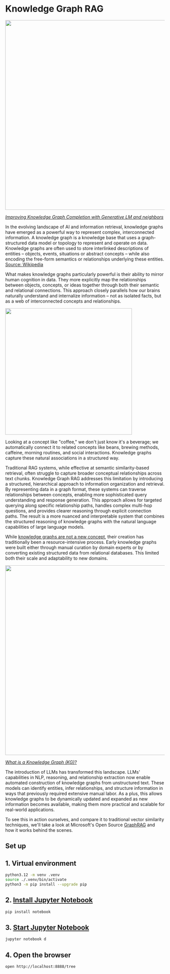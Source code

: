 # Knowledge Graph RAG

<img src="./media/graph_start.png" width=600>

*[Improving Knowledge Graph Completion with Generative LM and neighbors](https://deeppavlov.ai/research/tpost/bn15u1y4v1-improving-knowledge-graph-completion-wit)*

In the evolving landscape of AI and information retrieval, knowledge graphs have emerged as a powerful way to represent complex, interconnected information. A knowledge graph is a knowledge base that uses a graph-structured data model or topology to represent and operate on data. Knowledge graphs are often used to store interlinked descriptions of entities – objects, events, situations or abstract concepts – while also encoding the free-form semantics or relationships underlying these entities. [Source: Wikipedia](https://en.wikipedia.org/wiki/Knowledge_graph)

What makes knowledge graphs particularly powerful is their ability to mirror human cognition in data. They more explicitly map the relationships between objects, concepts, or ideas together through both their semantic and relational connections. This approach closely parallels how our brains naturally understand and internalize information – not as isolated facts, but as a web of interconnected concepts and relationships.

<img src="./media/coffee_graph_ex.png" width=400>

Looking at a concept like "coffee," we don't just know it's a beverage; we automatically connect it to related concepts like beans, brewing methods, caffeine, morning routines, and social interactions. Knowledge graphs capture these natural associations in a structured way.

Traditional RAG systems, while effective at semantic similarity-based retrieval, often struggle to capture broader conceptual relationships across text chunks. Knowledge Graph RAG addresses this limitation by introducing a structured, hierarchical approach to information organization and retrieval. By representing data in a graph format, these systems can traverse relationships between concepts, enabling more sophisticated query understanding and response generation. This approach allows for targeted querying along specific relationship paths, handles complex multi-hop questions, and provides clearer reasoning through explicit connection paths. The result is a more nuanced and interpretable system that combines the structured reasoning of knowledge graphs with the natural language capabilities of large language models.

While [knowledge graphs are not a new concept](https://blog.google/products/search/introducing-knowledge-graph-things-not/), their creation has traditionally been a resource-intensive process. Early knowledge graphs were built either through manual curation by domain experts or by converting existing structured data from relational databases. This limited both their scale and adaptability to new domains.

<img src="./media/table_comp.png" width=600>

*[What is a Knowledge Graph (KG)?](https://zilliz.com/learn/what-is-knowledge-graph)*

The introduction of LLMs has transformed this landscape. LLMs' capabilities in NLP, reasoning, and relationship extraction now enable automated construction of knowledge graphs from unstructured text. These models can identify entities, infer relationships, and structure information in ways that previously required extensive manual labor. As a plus, this allows knowledge graphs to be dynamically updated and expanded as new information becomes available, making them more practical and scalable for real-world applications.

To see this in action ourselves, and compare it to traditional vector similarity techniques, we'll take a look at Microsoft's Open Source [GraphRAG](https://microsoft.github.io/graphrag/) and how it works behind the scenes.

## Set up

## 1. Virtual environment
```sh
python3.12 -m venv .venv
source ./.venv/bin/activate
python3 -m pip install --upgrade pip
```

## 2. [Install Jupyter Notebook](https://jupyter.org/install#jupyter-notebook)
```sh
pip install notebook
```

## 3. [Start Jupyter Notebook](https://docs.jupyter.org/en/latest/running.html)

```sh
jupyter notebook d
```

## 4. Open the browser

```sh
open http://localhost:8888/tree
```